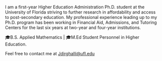 I am a first-year Higher Education Administration Ph.D. student at the University of Florida striving to further research in affordability and access to post-secondary education. My professional experience leading up to my Ph.D. program has been working in Financial Aid, Admissions, and Tutoring Centers for the last six years at two-year and four-year institutions. 

🎓B.S. Applied Mathematics | 🎓M.Ed Student Personnel in Higher Education.

Feel free to contact me at Jdirghalli@ufl.edu 


<!--
**Jdirghalli/Jdirghalli** is a ✨ _special_ ✨ repository because its `README.md` (this file) appears on your GitHub profile.

Here are some ideas to get you started:

- 🔭 I’m currently working on ...
- 🌱 I’m currently learning ...
- 👯 I’m looking to collaborate on ...
- 🤔 I’m looking for help with ...
- 💬 Ask me about ...
- 📫 How to reach me: ...
- 😄 Pronouns: ...
- ⚡ Fun fact: ...
-->
